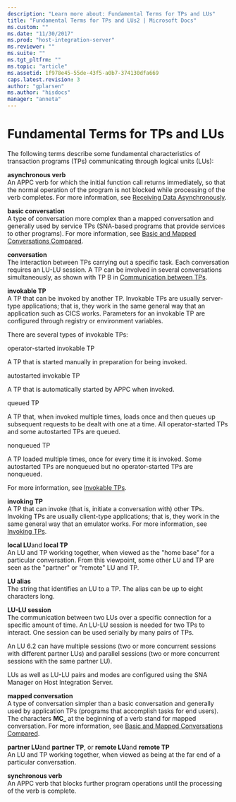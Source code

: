 ```yaml
---
description: "Learn more about: Fundamental Terms for TPs and LUs"
title: "Fundamental Terms for TPs and LUs2 | Microsoft Docs"
ms.custom: ""
ms.date: "11/30/2017"
ms.prod: "host-integration-server"
ms.reviewer: ""
ms.suite: ""
ms.tgt_pltfrm: ""
ms.topic: "article"
ms.assetid: 1f978e45-55de-43f5-a0b7-374130dfa669
caps.latest.revision: 3
author: "gplarsen"
ms.author: "hisdocs"
manager: "anneta"
---
```

# Fundamental Terms for TPs and LUs
The following terms describe some fundamental characteristics of transaction programs (TPs) communicating through logical units (LUs):  
  
 **asynchronous verb**  
 An APPC verb for which the initial function call returns immediately, so that the normal operation of the program is not blocked while processing of the verb completes. For more information, see [Receiving Data Asynchronously](../core/receiving-data-asynchronously1.md).  
  
 **basic conversation**  
 A type of conversation more complex than a mapped conversation and generally used by service TPs (SNA-based programs that provide services to other programs). For more information, see [Basic and Mapped Conversations Compared](../core/basic-and-mapped-conversations-compared2.md).  
  
 **conversation**  
 The interaction between TPs carrying out a specific task. Each conversation requires an LU-LU session. A TP can be involved in several conversations simultaneously, as shown with TP B in [Communication between TPs](../core/communication-between-tps2.md).  
  
 **invokable TP**  
 A TP that can be invoked by another TP. Invokable TPs are usually server-type applications; that is, they work in the same general way that an application such as CICS works. Parameters for an invokable TP are configured through registry or environment variables.  
  
 There are several types of invokable TPs:  
  
 operator-started invokable TP  
  
 A TP that is started manually in preparation for being invoked.  
  
 autostarted invokable TP  
  
 A TP that is automatically started by APPC when invoked.  
  
 queued TP  
  
 A TP that, when invoked multiple times, loads once and then queues up subsequent requests to be dealt with one at a time. All operator-started TPs and some autostarted TPs are queued.  
  
 nonqueued TP  
  
 A TP loaded multiple times, once for every time it is invoked. Some autostarted TPs are nonqueued but no operator-started TPs are nonqueued.  
  
 For more information, see [Invokable TPs](../core/invokable-tps2.md).  
  
 **invoking TP**  
 A TP that can invoke (that is, initiate a conversation with) other TPs. Invoking TPs are usually client-type applications; that is, they work in the same general way that an emulator works. For more information, see [Invoking TPs](../core/invoking-tps2.md).  
  
 **local LU**and **local TP**  
 An LU and TP working together, when viewed as the "home base" for a particular conversation. From this viewpoint, some other LU and TP are seen as the "partner" or "remote" LU and TP.  
  
 **LU alias**  
 The string that identifies an LU to a TP. The alias can be up to eight characters long.  
  
 **LU-LU session**  
 The communication between two LUs over a specific connection for a specific amount of time. An LU-LU session is needed for two TPs to interact. One session can be used serially by many pairs of TPs.  
  
 An LU 6.2 can have multiple sessions (two or more concurrent sessions with different partner LUs) and parallel sessions (two or more concurrent sessions with the same partner LU).  
  
 LUs as well as LU-LU pairs and modes are configured using the SNA Manager on Host Integration Server.  
  
 **mapped conversation**  
 A type of conversation simpler than a basic conversation and generally used by application TPs (programs that accomplish tasks for end users). The characters **MC_** at the beginning of a verb stand for mapped conversation. For more information, see [Basic and Mapped Conversations Compared](../core/basic-and-mapped-conversations-compared2.md).  
  
 **partner LU**and **partner TP**, or **remote LU**and **remote TP**  
 An LU and TP working together, when viewed as being at the far end of a particular conversation.  
  
 **synchronous verb**  
 An APPC verb that blocks further program operations until the processing of the verb is complete.
